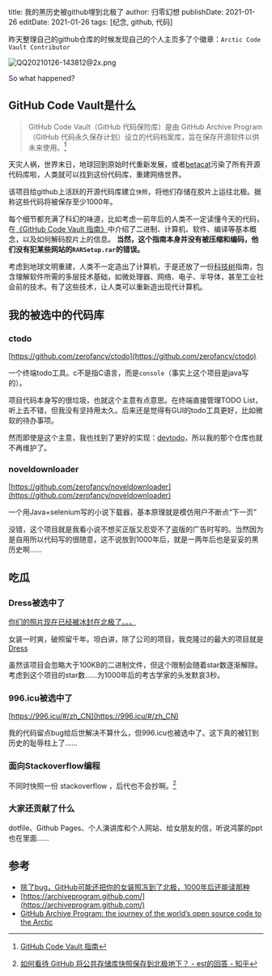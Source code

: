 title: 我的黑历史被github埋到北极了
author: 归零幻想
publishDate: 2021-01-26
editDate: 2021-01-26
tags: [纪念, github, 代码]

<!--config-->

昨天整理自己的github仓库的时候发现自己的个人主页多了个徽章：`Arctic Code Vault Contributor`

![QQ20210126-143812@2x.png](https://i.loli.net/2021/01/26/CJOcmPn12o734KQ.png)

So what happened?

<!--summary-->

## GitHub Code Vault是什么

> GitHub Code Vault（GitHub 代码保险库）是由 GitHub Archive Program（GitHub 代码永久保存计划）设立的代码档案库，旨在保存开源软件以供未来使用。[^1]

[^1]:[GitHub Code Vault 指南](https://github.com/github/archive-program/blob/master/GUIDE_zh.md)

天灾人祸，世界末日，地球回到原始时代重新发展，或者[betacat](https://code2048.com/series/betacat/)污染了所有开源代码库啦，人类就可以找到这份代码库，重建网络世界。

该项目给github上活跃的开源代码库建立`快照`，将他们存储在胶片上运往北极。据称这些代码将被保存至少1000年。

每个细节都充满了科幻的味道，比如考虑一前年后的人类不一定读懂今天的代码，在[《GitHub Code Vault 指南》](https://github.com/github/archive-program/blob/master/GUIDE_zh.md)中介绍了二进制、计算机、软件、编译等基本概念，以及如何解码胶片上的信息。 **当然，这个指南本身并没有被压缩和编码，他们没有犯某些网站的`RARSetup.rar`的错误。**

考虑到地球文明重建，人类不一定造出了计算机，于是还放了一份[科技树](https://github.com/github/archive-program/blob/master/TheTechTree.md)指南，包含理解软件所需的多层技术基础，如微处理器、网络、电子、半导体，甚至工业社会前的技术。有了这些技术，让人类可以重新造出现代计算机。

## 我的被选中的代码库
### ctodo

[https://github.com/zerofancy/ctodo](https://github.com/zerofancy/ctodo)

一个终端todo工具。c不是指C语言，而是`console`（事实上这个项目是java写的）。

项目代码本身写的很垃圾，也就这个主意有点意思。在终端直接管理TODO List，听上去不错，但我没有坚持用太久。后来还是觉得有GUI的todo工具更好，比如微软的待办事项。

然而即使是这个主意，我也找到了更好的实现：[devtodo](https://swapoff.org/devtodo.html)，所以我的那个仓库也就不再维护了。

### noveldownloader

[https://github.com/zerofancy/noveldownloader](https://github.com/zerofancy/noveldownloader)

一个用Java+selenium写的小说下载器，基本原理就是模仿用户不断点“下一页”

没错，这个项目就是我看小说不想买正版又忍受不了盗版的广告时写的。当然因为是自用所以代码写的很随意，这不说放到1000年后，就是一两年后也是妥妥的黑历史啊……

## 吃瓜
### Dress被选中了

[你们的照片现在已经被冰封在北极了。。。](https://github.com/komeiji-satori/Dress/issues/910)

女装一时爽，破照留千年。坦白讲，除了公司的项目，我克隆过的最大的项目就是[Dress](https://github.com/komeiji-satori/Dress)

虽然该项目会忽略大于100KB的二进制文件，但这个限制会随着star数逐渐解除。考虑到这个项目的star数……为1000年后的考古学家的头发默哀3秒。

### 996.icu被选中了

[https://996.icu/#/zh_CN](https://996.icu/#/zh_CN)

我的代码留点bug给后世解决不算什么，但996.icu也被选中了。这下真的被钉到历史的耻辱柱上了……

### 面向Stackoverflow编程

不同时快照一份 stackoverflow ，后代也不会抄啊。[^2]

[^2]:[如何看待 GitHub 将公共存储库快照保存到北极地下？ - est的回答 - 知乎](https://www.zhihu.com/question/355902523/answer/894681961)

### 大家还贡献了什么

dotfile、Github Pages、个人演讲库和个人网站、给女朋友的信，听说鸿蒙的ppt也在里面……

## 参考

- [除了bug，GitHub可能还把你的女装照冻到了北极，1000年后还能读那种](https://zhuanlan.zhihu.com/p/162808193)
- [https://archiveprogram.github.com/](https://archiveprogram.github.com/)
- [GitHub Archive Program: the journey of the world’s open source code to the Arctic](https://github.blog/2020-07-16-github-archive-program-the-journey-of-the-worlds-open-source-code-to-the-arctic/)